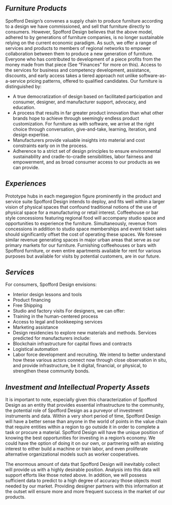 ## *Furniture Products*
Spofford Design’s convenes a supply chain to produce furniture according to a design we have commissioned, and sell that furniture directly to consumers. However, Spofford Design believes that the above model, adhered to by generations of furniture companies, is no longer sustainable relying on the current economic paradigm. As such, we offer a range of services and products to members of regional networks to empower collaboration between them to produce a new generation of furniture. Everyone who has contributed to development of a piece profits from the money made from that piece (See “Finances” for more on this). Access to the services for business and competency development, assistance, discounts, and early access takes a tiered approach not unlike software-as-a-service pricing patterns, offered to qualified candidates. Our furniture is distinguished by:
* A true democratization of design based on facilitated participation and consumer, designer, and manufacturer support, advocacy, and education.
* A process that results in far greater product innovation than what other brands hope to achieve through seemingly endless product customization. For furniture as with software, we arrive at the right choice through conversation, give-and-take, learning, iteration, and design expertise.
* Manufacturers provide valuable insights into material and cost constraints early on in the process.
* Adherence to a strict set of design principles to ensure environmental sustainability and cradle-to-cradle sensibilities, labor fairness and empowerment, and as broad consumer access to our products as we can provide.

## *Experiences*
Prototype hubs in each megaregion figure prominently in the product and service suite Spofford Design intends to deploy, and fits well within a larger vision of physical spaces that confound traditional notions of the use of physical space for a manufacturing or retail interest. Coffeehouse or bar style concessions featuring regional food will accompany studio space and opportunities to experience the furniture. Simultaneously, revenue from concessions in addition to studio space memberships and event ticket sales should significantly offset the cost of operating these spaces. We foresee similar revenue generating spaces in major urban areas that serve as our primary markets for our furniture. Furnishing coffeehouses or bars with Spofford furniture, or even entire apartments available for rent for various purposes but available for visits by potential customers, are in our future.

## *Services*
For consumers, Spofford Design envisions:
* Interior design lessons and tools
* Product financing
* Free Shipping
* Studio and factory visits
For designers, we can offer:
* Training in the human-centered process
* Access to legal and bookkeeping services
* Marketing assistance
* Design residencies to explore new materials and methods.
Services predicted for manufacturers include:
* Blockchain infrastructure for capital flows and contracts
* Logistical automation
* Labor force development and recruiting.
We intend to better understand how these various actors connect now through close observation in situ, and provide infrastructure, be it digital, financial, or physical, to strengthen these community bonds.

## *Investment and Intellectual Property Assets*
It is important to note, especially given this characterization of Spofford Design as an entity that provides essential infrastructure to the community,  the potential role of Spofford Design as a purveyor of investment instruments and data. Within a very short period of time, Spofford Design will have a better sense than anyone in the world of points in the value chain that require entities within a region to go outside it in order to complete a task or procure a material. Spofford Design will have the unique position of knowing the best opportunities for investing in a region’s economy. We could have the option of doing it on our own, or partnering with an existing interest to either build a machine or train labor, and even proliferate alternative organizational models such as worker cooperatives.

The enormous amount of data that Spofford Design will inevitably collect will provide us with a highly desirable position. Analysis into this data will support efforts like those noted above. In addition, we will possess sufficient data to predict to a high degree of accuracy those objects most needed by our market. Providing designer partners with this information at the outset will ensure more and more frequent success in the market of our products.
